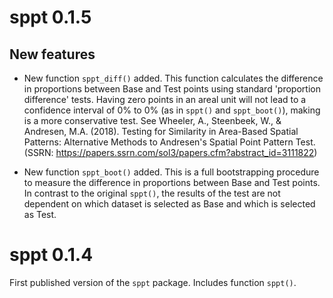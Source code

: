 # sppt 0.1.5

## New features

* New function `sppt_diff()` added. This function calculates the difference
  in proportions between Base and Test points using standard 'proportion
  difference' tests. Having zero points in an areal unit will not lead to
  a confidence interval of 0% to 0% (as in `sppt()` and `sppt_boot()`),
  making is a more conservative test. See Wheeler, A., Steenbeek, W., &
  Andresen, M.A. (2018). Testing for Similarity in Area-Based Spatial Patterns:
  Alternative Methods to Andresen's Spatial Point Pattern Test.
  (SSRN: https://papers.ssrn.com/sol3/papers.cfm?abstract_id=3111822)

* New function `sppt_boot()` added. This is a full bootstrapping procedure
  to measure the difference in proportions between Base and Test points. In
  contrast to the original `sppt()`, the results of the test are not dependent
  on which dataset is selected as Base and which is selected as Test.

# sppt 0.1.4

First published version of the `sppt` package. Includes function `sppt()`.
